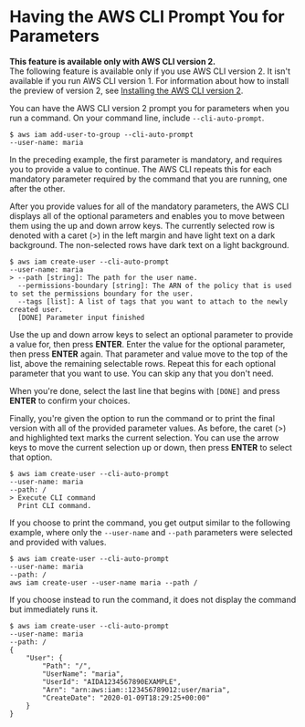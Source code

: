 # Having the AWS CLI Prompt You for Parameters<a name="cli-usage-parameters-prompting"></a>

**This feature is available only with AWS CLI version 2\.**  
The following feature is available only if you use AWS CLI version 2\. It isn't available if you run AWS CLI version 1\. For information about how to install the preview of version 2, see [Installing the AWS CLI version 2](install-cliv2.md)\.

You can have the AWS CLI version 2 prompt you for parameters when you run a command\. On your command line, include `--cli-auto-prompt`\.

```
$ aws iam add-user-to-group --cli-auto-prompt
--user-name: maria
```

In the preceding example, the first parameter is mandatory, and requires you to provide a value to continue\. The AWS CLI repeats this for each mandatory parameter required by the command that you are running, one after the other\.

After you provide values for all of the mandatory parameters, the AWS CLI displays all of the optional parameters and enables you to move between them using the up and down arrow keys\. The currently selected row is denoted with a caret \(>\) in the left margin and have light text on a dark background\. The non\-selected rows have dark text on a light background\.

```
$ aws iam create-user --cli-auto-prompt
--user-name: maria
> --path [string]: The path for the user name.
  --permissions-boundary [string]: The ARN of the policy that is used to set the permissions boundary for the user.
  --tags [list]: A list of tags that you want to attach to the newly created user.
  [DONE] Parameter input finished
```

Use the up and down arrow keys to select an optional parameter to provide a value for, then press **ENTER**\. Enter the value for the optional parameter, then press **ENTER** again\. That parameter and value move to the top of the list, above the remaining selectable rows\. Repeat this for each optional parameter that you want to use\. You can skip any that you don't need\. 

When you're done, select the last line that begins with `[DONE]` and press **ENTER** to confirm your choices\.

Finally, you're given the option to run the command or to print the final version with all of the provided parameter values\. As before, the caret \(>\) and highlighted text marks the current selection\. You can use the arrow keys to move the current selection up or down, then press **ENTER** to select that option\.

```
$ aws iam create-user --cli-auto-prompt
--user-name: maria
--path: /
> Execute CLI command
  Print CLI command.
```

If you choose to print the command, you get output similar to the following example, where only the `--user-name` and `--path` parameters were selected and provided with values\.

```
$ aws iam create-user --cli-auto-prompt
--user-name: maria                                                                                                                                                                    
--path: /
aws iam create-user --user-name maria --path /
```

If you choose instead to run the command, it does not display the command but immediately runs it\.

```
$ aws iam create-user --cli-auto-prompt
--user-name: maria
--path: /
{
    "User": {
        "Path": "/",
        "UserName": "maria",
        "UserId": "AIDA1234567890EXAMPLE",
        "Arn": "arn:aws:iam::123456789012:user/maria",
        "CreateDate": "2020-01-09T18:29:25+00:00"
    }
}
```
